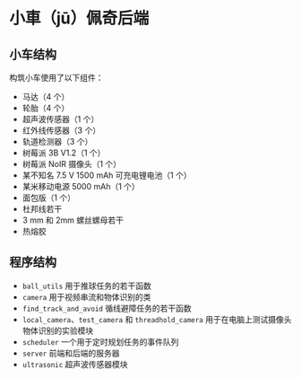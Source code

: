 # 小車（jū）佩奇后端

## 小车结构

构筑小车使用了以下组件：

- 马达（4 个）
- 轮胎（4 个）
- 超声波传感器（1 个）
- 红外线传感器（3 个）
- 轨道检测器（3 个）
- 树莓派 3B V1.2（1 个）
- 树莓派 NoIR 摄像头（1 个）
- 某不知名 7.5 V 1500 mAh 可充电锂电池（1 个）
- 某米移动电源 5000 mAh（1 个）
- 面包版（1 个）
- 杜邦线若干
- 3 mm 和 2mm 螺丝螺母若干
- 热熔胶

## 程序结构

- `ball_utils` 用于推球任务的若干函数
- `camera` 用于视频串流和物体识别的类
- `find_track_and_avoid` 循线避障任务的若干函数
- `local_camera`、`test_camera` 和 `threadhold_camera` 用于在电脑上测试摄像头物体识别的实验模块
- `scheduler` 一个用于定时规划任务的事件队列
- `server` 前端和后端的服务器
- `ultrasonic` 超声波传感器模块
